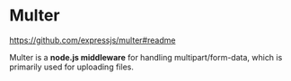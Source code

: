 # Multer

https://github.com/expressjs/multer#readme

Multer is a **node.js middleware** for handling multipart/form-data, which is primarily used for uploading files. 